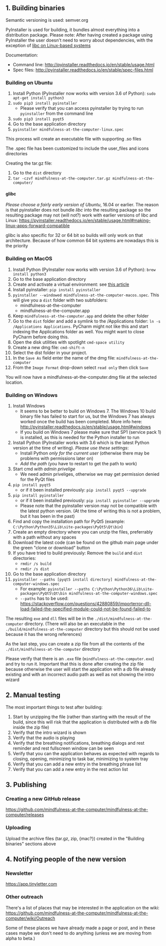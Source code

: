 ## 1. Building binaries

Semantic versioning is used: semver.org

PyInstaller is used for building, it bundles almost everything into a distribution package. Please note: After having created a package using PyInstaller the user doesn't need to worry about dependencies, with the exception of [libc on Linux-based systems](https://pyinstaller.readthedocs.io/en/stable/usage.html#making-linux-apps-forward-compatible)

Documentation:
* Command line: http://pyinstaller.readthedocs.io/en/stable/usage.html
* Spec files: http://pyinstaller.readthedocs.io/en/stable/spec-files.html


### Building on Ubuntu

1. Install Python (PyInstaller now works with version 3.6 of Python): `sudo apt-get install python3`
2. `sudo pip3 install pyinstaller`
   * Please verify that you can access pyinstaller by trying to run `pyinstaller` from the command line
3. `sudo pip3 install pyqt5`
3. Go to the base application directory
4. `pyinstaller mindfulness-at-the-computer-linux.spec`

This process will create an executable file with supporting .so files

The .spec file has been customized to include the user_files and icons directories

Creating the tar.gz file:
1. Go to the `dist` directory
2. `tar -czvf mindfulness-at-the-computer.tar.gz mindfulness-at-the-computer/`

#### glibc

*Please choose a fairly early version of Ubuntu*, 16.04 or earlier. The reason is that pyinstaller does not bundle *libc* into the resulting package so the resulting package may not (will not?) work with earlier versions of libc and Linux:
https://pyinstaller.readthedocs.io/en/stable/usage.html#making-linux-apps-forward-compatible

glibc is also specific for 32 or 64 bit so builds will only work on that architecture. Because of how common 64 bit systems are nowadays this is the priority


### Building on MacOS

1. Install Python (PyInstaller now works with version 3.6 of Python): `brew install python3`
2. Go to the base application directory
3. Create and activate a virtual environment: see [this article](using-virtual-environment.md)
4. Install pyinstaller: `pip install pyinstaller`
5. `pyinstaller --windowed mindfulness-at-the-computer-macos.spec`. This will give you a `dist` folder with two subfolders:
    - mindfulness-at-the-computer
    - mindfulness-at-the-computer.app
6. Keep `mindfulness-at-the-computer.app` and delete the other folder
7. Go to the `dist` folder and add a symlink to the /Applications folder: `ln -s /Applications Applications`. 
   PyCharm might not like this and start indexing the Applications folder as well.
   You might want to close PyCharm before doing this.
8. Open the disk utilities with spotlight `cmd-space utility`
9. Create a new dmg file: `cmd-shift-n`
10. Select the dist folder in your project. 
11. In the `Save As` field enter the name of the dmg file: `mindfulness-at-the-computer`
12. From the `Image Format` drop-down select `read only` then click `Save`

You will now have a mindfulness-at-the-computer.dmg file at the selected location.


### Building on Windows

1. Install Windows
   * It seems to be better to build on Windows 7. The Windows 10 build binary file has failed to start for us, but the Windows 7 has always worked once the build has been completed. More info here: http://pyinstaller.readthedocs.io/en/stable/usage.html#windows
   * If you build on Windows 7 please make sure that SP1 (service pack 1) is installed, as this is needed for the Python installer to run
2. Install Python (PyInstaller works with 3.6 which is the latest Python version at the time of writing). *Please use these settings*:
   * Install Python *only for the current user* (otherwise there may be problems with permissions later on)
   * *Add the path* (you have to restart to get the path to work)
3. Start cmd *with admin privelige*
   * We need admin priveliges, otherwise we may get permission denied for the PyQt files
4. `pip install pyqt5`
   * or if it been installed previously: `pip install pyqt5 --upgrade`
5. `pip install pyinstaller`
   * or if it been installed previously: `pip install pyinstaller --upgrade`
   * Please note that the pyinstaller version may not be compatible with the latest python version. (At the time of writing this is not a problem, but it has been in the past)
6. Find and copy the installation path for PyQt5 (example: `C:\Python\Python35\Lib\site-packages\PyQt5\Qt\bin`)
7. Create an empty directory where you can unzip the files, preferrably with a path without any spaces
8. Download the latest code (can be found on the github main page under the green "clone or download" button
9. If you have tried to build previously: Remove the `build` and `dist` directories:
   * `rmdir /s build`
   * `rmdir /s dist`
10. Go to the base application directory
11. `pyinstaller --paths [pyqt5 install directory] mindfulness-at-the-computer-windows.spec`
    * For example: `pyinstaller --paths C:\Python\Python36\Lib\site-packages\PyQt5\Qt\bin mindfulness-at-the-computer-windows.spec`
    * `--paths` has to be used: https://stackoverflow.com/questions/42880859/importerror-dll-load-failed-the-specified-module-could-not-be-found-failed-to

The resulting `exe` and `dll` files will be in the `./dist/mindfulness-at-the-computer` directory. (There will also be an executable in the `./build/mindfulness-at-the-computer` directory but this should not be used because it has the wrong references)

As the last step, you can create a zip file from all the contents of the `./dist/mindfulness-at-the-computer` directory

Please verify that there is an `.exe` file (`mindfulness-at-the-computer.exe`) and try to run it. Important that this is done after creating the zip file because otherwise the user will start the application with a db file already existing and with an incorrect audio path as well as not showing the intro wizard



## 2. Manual testing

The most important things to test after building:
1. Start by unzipping the file (rather than starting with the result of the build, since this will risk that the application is distributed with a db file inside the zip file)
2. Verify that the intro wizard is shown
3. Verify that the audio is playing
4. Verify that the breathing notifications, breathing dialogs and rest reminder and rest fullscreen window can be seen
5. Verify that you can the application behaves as expected with regards to closing, opening, minimizing to task bar, minimizing to system tray
6. Verify that you can add a new entry in the breathing phrase list
7. Verify that you can add a new entry in the rest action list



## 3. Publishing

### Creating a new GitHub release

https://github.com/mindfulness-at-the-computer/mindfulness-at-the-computer/releases

### Uploading

Upload the archive files (tar.gz, zip, {mac?}) created in the "Building binaries" sections above


## 4. Notifying people of the new version

### Newsletter

https://app.tinyletter.com

### Other outreach

There's a list of places that may be interested in the application on the wiki:
https://github.com/mindfulness-at-the-computer/mindfulness-at-the-computer/wiki/Outreach

Some of these places we have already made a page or post, and in these cases maybe we don't need to do anything (unless we are moving from alpha to beta.)
